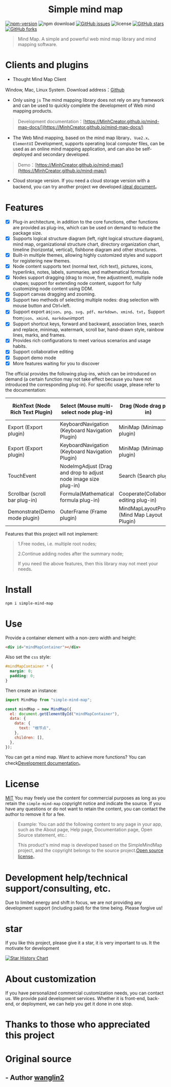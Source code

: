 <h1 align="center">Simple mind map</h1>

[![npm-version](https://img.shields.io/npm/v/simple-mind-map)](https://www.npmjs.com/package/simple-mind-map)
![npm download](https://img.shields.io/npm/dm/simple-mind-map)
[![GitHub issues](https://img.shields.io/github/issues/MinhCreator/mind-map)](https://github.com/MinhCreator/mind-map/issues)
![license](https://img.shields.io/npm/l/express.svg)
[![GitHub stars](https://img.shields.io/github/stars/MinhCreator/mind-map)](https://github.com/MinhCreator/mind-map/stargazers)
[![GitHub forks](https://img.shields.io/github/forks/MinhCreator/mind-map)](https://github.com/MinhCreator/mind-map/network/members)

> Mind Map. A simple and powerful web mind map library and mind mapping software.

# Clients and plugins

- Thought Mind Map Client

Window, Mac, Linux System. Download address：[Github](https://github.com/MinhCreator/mind-map/releases)

- Only using `js` The mind mapping library does not rely on any framework and can be used to quickly complete the development of Web mind mapping products.

>  Development documentation：[https://MinhCreator.github.io/mind-map-docs/](https://MinhCreator.github.io/mind-map-docs/)

- The Web Mind mapping, based on the mind map library、`Vue2.x`、`ElementUI` Development, supports operating local computer files, can be used as an online mind mapping application, and can also be self-deployed and secondary developed.

>  Demo：[https://MinhCreator.github.io/mind-map/](https://MinhCreator.github.io/mind-map/)

- Cloud storage version. If you need a cloud storage version with a backend, you can try another project we developed.[ideal document](https://github.com/MinhCreator/lx-doc)。

# Features

- [x] Plug-in architecture, in addition to the core functions, other functions are provided as plug-ins, which can be used on demand to reduce the package size.
- [x] Supports logical structure diagram (left, right logical structure diagram), mind map, organizational structure chart, directory organization chart, timeline (horizontal, vertical), fishbone diagram and other structures.
- [x] Built-in multiple themes, allowing highly customized styles and support for registering new themes.
- [x] Node content supports text (normal text, rich text), pictures, icons, hyperlinks, notes, labels, summaries, and mathematical formulas.
- [x] Nodes support dragging (drag to move, free adjustment), multiple node shapes; support for extending node content, support for fully customizing node content using DDM.
- [x] Support canvas dragging and zooming.
- [x] Support two methods of selecting multiple nodes: drag selection with mouse button and Ctrl+left.
- [x] Support export as`json`、`png`、`svg`、`pdf`、`markdown`、`xmind`、`txt`，Support from`json`、`xmind`、`markdown`import
- [x] Support shortcut keys, forward and backward, association lines, search and replace, minimap, watermark, scroll bar, hand-drawn style, rainbow lines, marks, and frames.
- [x] Provides rich configurations to meet various scenarios and usage habits.
- [x] Support collaborative editing
- [x] Support demo mode
- [x] More features waiting for you to discover

The official provides the following plug-ins, which can be introduced on demand (a certain function may not take effect because you have not introduced the corresponding plug-in). For specific usage, please refer to the documentation:

| RichText (Node Rich Text Plugin)           | Select (Mouse multi-select node plug-in)                | Drag (Node drag plug-in)                 | AssociativeLine (Association Line Plug-in)        |
| ------------------------------------ | ----------------------------------------- | ------------------------------------ | ------------------------------------ |
| Export (Export plugin)                   | KeyboardNavigation (Keyboard Navigation Plugin)        | MiniMap (Minimap plugin)                | Watermark (watermark plug-in)               |
| Export (Export plugin)                   | KeyboardNavigation (Keyboard Navigation Plugin)        | MiniMap (Minimap plugin)                | Watermark(watermark plug-in）                |
| TouchEvent  | NodeImgAdjust (Drag and drop to adjust node image size plug-in) | Search (Search plugin)                   | Painter(Node format brush plug-in)            |
| Scrollbar (scroll bar plug-in)              | Formula(Mathematical formula plug-in)                   | Cooperate(Collaborative editing plug-in)            | RainbowLines(rainbow line plug-in)         |
| Demonstrate(Demo mode plugin)          | OuterFrame (Frame plugin)                    | MindMapLayoutPro (Mind Map Layout Plugin) |                                      |


Features that this project will not implement:

> 1.Free nodes, i.e. multiple root nodes;
>
> 2.Continue adding nodes after the summary node;
>
> If you need the above features, then this library may not meet your needs.

# Install

```bash
npm i simple-mind-map
```

# Use

Provide a container element with a non-zero width and height:

```html
<div id="mindMapContainer"></div>
```

Also set the `css` style:

```css
#mindMapContainer * {
  margin: 0;
  padding: 0;
}
```

Then create an instance:

```js
import MindMap from "simple-mind-map";

const mindMap = new MindMap({
  el: document.getElementById("mindMapContainer"),
  data: {
    data: {
      text: "根节点",
    },
    children: [],
  },
});
```

You can get a mind map. Want to achieve more functions? You can check[Development documentation](https://MinhCreator.github.io/mind-map-docs/)。

# License

[MIT](./LICENSE) You may freely use the content for commercial purposes as long as you retain the `simple-mind-map` copyright notice and indicate the source. If you have any questions or do not want to retain the content, you can contact the author to remove it for a fee.

> Example: You can add the following content to any page in your app, such as the About page, Help page, Documentation page, Open Source statement, etc.:
>
> This product's mind map is developed based on the SimpleMindMap project, and the copyright belongs to the source project.[Open source license](https://github.com/MinhCreator/mind-map/blob/main/LICENSE)。

# Development help/technical support/consulting, etc.

Due to limited energy and shift in focus, we are not providing any development support (including paid) for the time being. Please forgive us!

# star

If you like this project, please give it a star, it is very important to us. It the motivate for development

[![Star History Chart](https://api.star-history.com/svg?repos=MinhCreator/mind-map&type=Date)](https://star-history.com/#MinhCreator/mind-map&Date)

# About customization

If you have personalized commercial customization needs, you can contact us. We provide paid development services. Whether it is front-end, back-end, or deployment, we can help you get it done in one stop.


# Thanks to those who appreciated this project

# Original source
## - Author [wanglin2](https://github.com/wanglin2/mind-map)